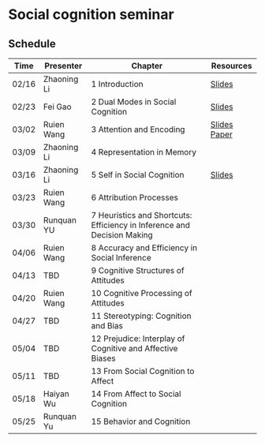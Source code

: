 # Social cognition seminar

## Schedule

| Time | Presenter | Chapter | Resources |
| ------------- | ------------- | ------------- | ------------- |
| 02/16 | Zhaoning Li | 1 Introduction | [Slides](https://github.com/andlab-um/social_cognition_seminar/blob/main/Zhaoning%20Li_0216.pdf)
| 02/23 | Fei Gao | 2 Dual Modes in Social Cognition | [Slides](https://github.com/andlab-um/social_cognition_seminar/blob/main/Fei%20Gao_0223.pptx)
| 03/02 | Ruien Wang | 3 Attention and Encoding | [Slides](https://github.com/andlab-um/social_cognition_seminar/blob/main/Ruien%20Wang_0302.pptx) [Paper](https://www.pnas.org/doi/epdf/10.1073/pnas.1822084116)
| 03/09 | Zhaoning Li | 4 Representation in Memory | 
| 03/16 | Zhaoning Li | 5 Self in Social Cognition | [Slides](https://github.com/andlab-um/social_cognition_seminar/blob/main/Zhaoning%20Li_0316.pdf)
| 03/23 | Ruien Wang | 6 Attribution Processes | 
| 03/30 | Runquan YU | 7 Heuristics and Shortcuts: Efficiency in Inference and Decision Making | 
| 04/06 | Ruien Wang | 8 Accuracy and Efficiency in Social Inference |
| 04/13 | TBD | 9 Cognitive Structures of Attitudes | 
| 04/20 | Ruien Wang | 10 Cognitive Processing of Attitudes | 
| 04/27 | TBD | 11 Stereotyping: Cognition and Bias | 
| 05/04 | TBD | 12 Prejudice: Interplay of Cognitive and Affective Biases | 
| 05/11 | TBD | 13 From Social Cognition to Affect | 
| 05/18 | Haiyan Wu | 14 From Affect to Social Cognition | 
| 05/25 | Runquan Yu | 15 Behavior and Cognition |
